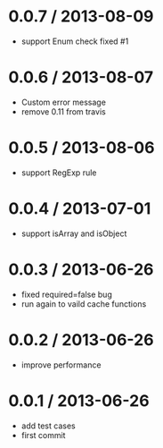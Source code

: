 
0.0.7 / 2013-08-09 
==================

  * support Enum check fixed #1

0.0.6 / 2013-08-07 
==================

  * Custom error message
  * remove 0.11 from travis

0.0.5 / 2013-08-06 
==================

  * support RegExp rule

0.0.4 / 2013-07-01 
==================

  * support isArray and isObject

0.0.3 / 2013-06-26 
==================

  * fixed required=false bug
  * run again to vaild cache functions

0.0.2 / 2013-06-26 
==================

  * improve performance

0.0.1 / 2013-06-26 
==================

  * add test cases
  * first commit
